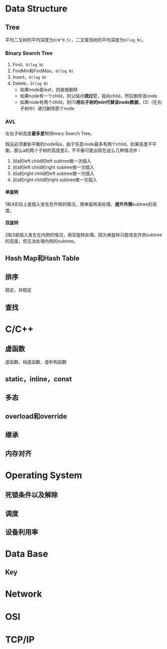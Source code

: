 # Data Structure

## Tree

平均二叉树的平均深度为`O(N^0.5)`，二叉查找树的平均深度为`O(log N)`。

### Binary Search Tree

1. Find，`O(log N)`
2. FindMin和FindMax，`O(log N)`
3. Insert，`O(log N)`
4. Delete，`O(log N)`
    * 如果node是leaf，则直接删除
    * 如果node有一个child，则父结点**绕过它**，指向child，然后删除该node
    * 如果node有两个child，则(1)**用右子树的min代替该node数据**，(2)（在右子树中）递归删除那个node

### AVL

左右子树高度**最多差1**的Binary Search Tree。

假设必须重新平衡的node叫a，由于任意node最多有两个child，如果高度不平衡，那么a的两个子树的高度差2。不平衡可能出现在这么几种情况中：

1. 对a的left child的left subtree做一次插入
2. 对a的left child的right subtree做一次插入
3. 对a的right child的left subtree做一次插入
4. 对a的right child的right subtree做一次插入

#### 单旋转

1和4实际上是插入发生在外侧的情况，用单旋转来处理，**提升外侧**subtree的高度。

#### 双旋转

2和3是插入发生在内侧的情况，用双旋转处理。因为单旋转只能改变外侧subtree的高度，但无法处理内侧的subtree。

## Hash Map和Hash Table

## 排序

稳定，非稳定

## 查找

# C/C++

## 虚函数

虚函数，纯虚函数，虚析构函数

## static，inline，const

## 多态

## overload和override

## 继承

## 内存对齐

# Operating System

## 死锁条件以及解除

## 调度

## 设备利用率

# Data Base

## Key

# Network

# OSI

# TCP/IP